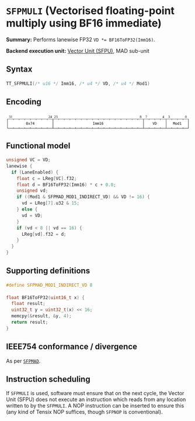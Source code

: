 # `SFPMULI` (Vectorised floating-point multiply using BF16 immediate)

**Summary:** Performs lanewise FP32 `VD *= BF16ToFP32(Imm16)`.

**Backend execution unit:** [Vector Unit (SFPU)](VectorUnit.md), MAD sub-unit

## Syntax

```c
TT_SFPMULI(/* u16 */ Imm16, /* u4 */ VD, /* u4 */ Mod1)
```

## Encoding

![](../../../Diagrams/Out/Bits32_SFPMULI.svg)

## Functional model

```c
unsigned VC = VD;
lanewise {
  if (LaneEnabled) {
    float c = LReg[VC].f32;
    float d = BF16ToFP32(Imm16) * c + 0.0;
    unsigned vd;
    if ((Mod1 & SFPMAD_MOD1_INDIRECT_VD) && VD != 16) {
      vd = LReg[7].u32 & 15;
    } else {
      vd = VD;
    }
    if (vd < 8 || vd == 16) {
      LReg[vd].f32 = d;
    }
  }
}
```

## Supporting definitions

```c
#define SFPMAD_MOD1_INDIRECT_VD 8

float BF16ToFP32(uint16_t x) {
  float result;
  uint32_t y = uint32_t(x) << 16;
  memcpy(&result, &y, 4);
  return result;
}
```

## IEEE754 conformance / divergence

As per [`SFPMAD`](SFPMAD.md#ieee754-conformance--divergence).

## Instruction scheduling

If `SFPMULI` is used, software must ensure that on the next cycle, the Vector Unit (SFPU) does not execute an instruction which reads from any location written to by the `SFPMULI`. A NOP instruction can be inserted to ensure this (any kind of Tensix NOP suffices, though `SFPNOP` is conventional).
